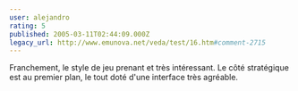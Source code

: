 ```yaml
---
user: alejandro
rating: 5
published: 2005-03-11T02:44:09.000Z
legacy_url: http://www.emunova.net/veda/test/16.htm#comment-2715
---
```

Franchement, le style de jeu prenant et très intéressant. Le côté stratégique est au premier plan, le tout doté d'une interface très agréable.